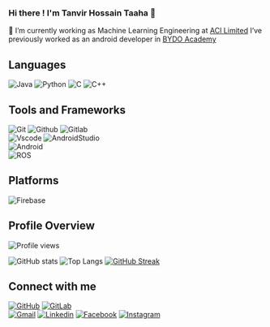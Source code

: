 <!--
**TanvirTaaha/TanvirTaaha** is a ✨ _special_ ✨ repository because its `README.md` (this file) appears on your GitHub profile.

Here are some ideas to get you started:

- 🔭 I’m currently working on ...
- 🌱 I’m currently learning ...
- 👯 I’m looking to collaborate on ...
- 🤔 I’m looking for help with ...
- 💬 Ask me about ...
- 📫 How to reach me: ...
- 😄 Pronouns: ...
- ⚡ Fun fact: ...
-->


### **Hi there ! I'm Tanvir Hossain Taaha 👋**
🔭 I’m currently working as Machine Learning Engineering at [ACI Limited](https://aci-bd.com/)
I’ve previously worked as an android developer in [BYDO Academy](https://bydoacademy.com/)

## Languages
![Java](https://img.shields.io/badge/-Java-181717?style=flat&logo=java)
![Python](https://img.shields.io/badge/-Python-181717?style=flat&logo=python)
![C](http://img.shields.io/badge/-C-181717?style=flat&logo=c)
![C++](https://img.shields.io/badge/-C++-181717?style=flat&logo=c%2B%2B)

## Tools and Frameworks
![Git](https://img.shields.io/badge/Git-F05032?style=for-the-badge&logo=git&logoColor=white) 
![Github](https://img.shields.io/badge/GitHub-181717?style=for-the-badge&logo=github&logoColor=white) 
![Gitlab](https://img.shields.io/badge/GitLab-330F63?style=for-the-badge&logo=gitlab&logoColor=white) 
</br>
![Vscode](https://img.shields.io/badge/-VSCode-007ACC?style=for-the-badge&logo=visual-studio-code&logoColor=white) 
![AndroidStudio](https://img.shields.io/badge/-Android%20Studio-181717?style=for-the-badge&logo=android%20studio&logoColor=3DDC84)
</br>
![Android](https://img.shields.io/badge/Android-181717?style=for-the-badge&logo=android&logoColor=3DDC84)
</br>
![ROS](https://img.shields.io/badge/-ROS-22314E?style=for-the-badge&logo=ros&logoColor=white)


## Platforms
![Firebase](https://img.shields.io/badge/firebase-ffca28?style=for-the-badge&logo=firebase&logoColor=black)
## Profile Overview
![Profile views](https://gpvc.arturio.dev/TanvirTaaha)

![GitHub stats](https://github-readme-stats.vercel.app/api?username=TanvirTaaha&show_icons=true&theme=dark&count_private=true)
![Top Langs](https://github-readme-stats.vercel.app/api/top-langs/?username=TanvirTaaha&layout=compact&langs_count=10&theme=dark)
[![GitHub Streak](http://github-readme-streak-stats.herokuapp.com/?user=TanvirTaaha&theme=dark)](https://git.io/streak-stats)
## Connect with me
[![GitHub](https://img.shields.io/badge/GitHub-181717?style=for-the-badge&logo=github&logoColor=white)](https://github.com/TanvirTaaha)
[![GitLab](https://img.shields.io/badge/GitLab-330F63?style=for-the-badge&logo=gitlab&logoColor=white)](https://gitlab.com/TanvirTaaha)
</br>
[![Gmail](https://img.shields.io/badge/Gmail-D14836?style=for-the-badge&logo=gmail&logoColor=white)](mailto:tanvir.taaha@gmail.com)
[![Linkedin](https://img.shields.io/badge/LinkedIn-0077B5?style=for-the-badge&logo=linkedin&logoColor=white)](https://www.linkedin.com/in/tanvir-hossain-86920b1b6/)
[![Facebook](https://img.shields.io/badge/Facebook-1877F2?style=for-the-badge&logo=facebook&logoColor=white)](https://www.facebook.com/taaha.tan/)
[![Instagram](https://img.shields.io/badge/Instagram-E4405F?style=for-the-badge&logo=instagram&logoColor=white)](https://www.instagram.com/tanvir.taaha)

<!-- <iframe src="https://ghbtns.com/github-btn.html?user=nayeem-17&repo=nayeem-17&type=star&count=true&size=large" frameborder="0" scrolling="0" width="170" height="30" title="GitHub"></iframe> -->
